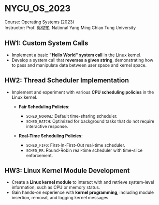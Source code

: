 # NYCU_OS_2023
Course: Operating Systems (2023)  
Instructor: Prof. 吳俊峯, National Yang Ming Chiao Tung University

## HW1: Custom System Calls
- Implement a basic **"Hello World" system call** in the Linux kernel.
- Develop a system call that **reverses a given string**, demonstrating how to pass and manipulate data between user space and kernel space.

## HW2: Thread Scheduler Implementation
- Implement and experiment with various **CPU scheduling policies** in the Linux kernel.

  - **Fair Scheduling Policies:**
    - `SCHED_NORMAL`: Default time-sharing scheduler.
    - `SCHED_BATCH`: Optimized for background tasks that do not require interactive response.

  - **Real-Time Scheduling Policies:**
    - `SCHED_FIFO`: First-In-First-Out real-time scheduler.
    - `SCHED_RR`: Round-Robin real-time scheduler with time-slice enforcement.

## HW3: Linux Kernel Module Development
- Create a **Linux kernel module** to interact with and retrieve system-level information, such as CPU or memory status.
- Gain hands-on experience with **kernel programming**, including module insertion, removal, and logging kernel messages.

